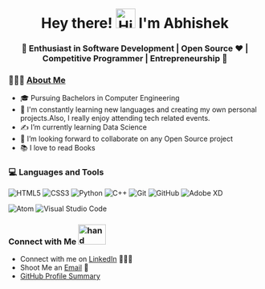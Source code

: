 <h1 align="center">Hey there! <img src="https://github.com/TheDudeThatCode/TheDudeThatCode/blob/master/Assets/Hi.gif" alt="Hi.gif" width=39 height=39/> I'm Abhishek</h1>
<h3 align="center">🚀 Enthusiast in Software Development | Open Source ♥ | Competitive Programmer | Entrepreneurship 🚀</h3>

<h3 > 👨🏻‍💻 <u>About Me</u> </h3>

- 🎓 Pursuing Bachelors in Computer Engineering
- 🌱 I'm constantly learning new languages and creating my own personal projects.Also, I really enjoy attending tech related events.
- ✍️ I’m currently learning Data Science
- 👯 I’m looking forward to collaborate on any Open Source project
- 📚 I love to read Books 

<div>
  <h3> 💻 Languages and Tools </h3>

![HTML5](https://img.shields.io/badge/html5-%23E34F26.svg?style=for-the-badge&logo=html5&logoColor=white)
![CSS3](https://img.shields.io/badge/css3-%231572B6.svg?style=for-the-badge&logo=css3&logoColor=white)
![Python](https://img.shields.io/badge/python-3670A0?style=for-the-badge&logo=python&logoColor=ffdd54)
![C++](https://img.shields.io/badge/c++-%2300599C.svg?style=for-the-badge&logo=c%2B%2B&logoColor=white)
![Git](https://img.shields.io/badge/git-%23F05033.svg?style=for-the-badge&logo=git&logoColor=white)
![GitHub](https://img.shields.io/badge/github-%23121011.svg?style=for-the-badge&logo=github&logoColor=white)
![Adobe XD](https://img.shields.io/badge/Adobe%20XD-470137?style=for-the-badge&logo=Adobe%20XD&logoColor=#FF61F6)
  
![Atom](https://img.shields.io/badge/Atom-%2366595C.svg?style=for-the-badge&logo=atom&logoColor=white)
![Visual Studio Code](https://img.shields.io/badge/Visual%20Studio%20Code-0078d7.svg?style=for-the-badge&logo=visual-studio-code&logoColor=white)

</div> 


### Connect with Me   <img src="https://github.com/TheDudeThatCode/TheDudeThatCode/blob/master/Assets/Handshake.gif" alt="hand shaking img" width=55 height=40/>

 - Connect with me on [LinkedIn](https://www.linkedin.com/in/contact-abhishek-d) 👨🏻‍💻
 - Shoot Me an [Email](mailto:abhidhaware1234@gmail.com) 💌
 - [GitHub Profile Summary](https://github.com/abhishekd358/abhishekd358)

